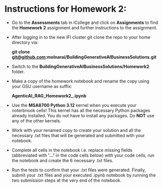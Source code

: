 # Instructions for Homework 2:

- Go to the **Assessments** tab in iCollege and click on **Assignments** to find the **Homework 2** assignment and further instructions to the assignment.

- After logging in to the new IFI cluster git clone the repo to your home directory via:

  **git clone git@github.com:molnarai/BuildingGenerativeAIBusinessSolutions.git**

- Switch to the **BuildingGenerativeAIBusinessSolutions/Homework2** folder.

- Make a copy of the homework notebook and rename the copy using your GSU username as suffix:

    **AgenticAI_RAG_Homework2_<YOUR GSU USERNAME>.ipynb**

- Use the **MSA8700 Python 3.12** kernel when you execute your noterbnook cells! This kernel has all the necessary Python packages already installed. You do not have to install any packages. Do **NOT** use any of the other kernels. 

- Work with your renamed copy to create your solution and all the necessary .txt files that will be generated and submitted with your notebook. 

- Complete all cells in the notebook i.e. replace missing fields (abbreviated with **'...'** in the code cells below) with your code cells, run the notebook and create the 6 necessary .txt files. 

- Run the tests to confirm that your .txt files were generated. Finally, submit your .txt files and your executed .ipynb notebook by running the two submission steps at the very end of the notebook.


